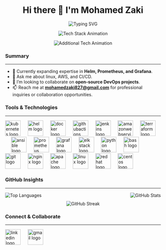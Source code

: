 <h1 align="center">Hi there 👋 I'm Mohamed Zaki</h1>

<p align="center">
  <img src="https://readme-typing-svg.demolab.com?font=Fira+Code&weight=600&size=26&pause=500&color=FFFFFF&center=true&vCenter=true&width=850&lines=DevOps+Engineer&duration=4000&eraseDelay=2000" alt="Typing SVG" />
</p>

<p align="center">
  <img src="https://readme-typing-svg.demolab.com?font=Fira+Code&weight=600&size=20&pause=500&color=FFFFFF&center=true&vCenter=true&width=850&lines=Kubernetes+|+AWS+|+GitHub+Actions+|+Terraform+|+Ansible&duration=5000&eraseDelay=2000" alt="Tech Stack Animation" />
</p>

<p align="center">
  <img src="https://readme-typing-svg.demolab.com?font=Fira+Code&weight=600&size=20&pause=500&color=FFFFFF&center=true&vCenter=true&width=850&lines=Docker+|+Helm+|+Prometheus+|+Linux&duration=5000&eraseDelay=2000" alt="Additional Tech Animation" />
</p>


### Summary
---
- 🌱 Currently expanding expertise in **Helm, Prometheus, and Grafana**.
- 💬 Ask me about linux, AWS, and CI/CD. 
- 👯 I’m looking to collaborate on **open-source DevOps projects**.  
- 📫 Reach me at **[mohamedzaki827@gmail.com](mailto:mohamedzaki827@gmail.com)** for professional inquiries or collaboration opportunities.




### Tools & Technologies
---
<div align="left">
  <img src="https://skillicons.dev/icons?i=kubernetes" height="50" alt="kubernetes logo"  />
  <img width="15" />
  <img src="https://cdn.simpleicons.org/helm/0F1689" height="50" alt="helm logo"  />
  <img width="15" />
  <img src="https://skillicons.dev/icons?i=docker" height="50" alt="docker logo"  />
  <img width="15" />
  <img src="https://cdn.simpleicons.org/githubactions/2088FF" height="50" alt="githubactions logo"  />
  <img width="15" />
  <img src="https://skillicons.dev/icons?i=jenkins" height="50" alt="jenkins logo"  />
  <img width="15" />
  <img src="https://skillicons.dev/icons?i=aws" height="50" alt="amazonwebservices logo"  />
  <img width="15" />
  <img src="https://cdn.simpleicons.org/terraform/7B42BC" height="50" alt="terraform logo"  />
  <img width="15" />
  <img src="https://cdn.jsdelivr.net/gh/devicons/devicon/icons/ansible/ansible-original.svg" height="50" alt="ansible logo"  />
  <img width="15" />
  <img src="https://skillicons.dev/icons?i=prometheus" height="50" alt="prometheus logo"  />
  <img width="15" />
  <img src="https://skillicons.dev/icons?i=grafana" height="50" alt="grafana logo"  />
  <img width="15" />
  <img src="https://cdn.jsdelivr.net/gh/devicons/devicon/icons/elasticsearch/elasticsearch-original.svg" height="50" alt="elk stack logo"  />
  <img width="15" />
  <img src="https://skillicons.dev/icons?i=py" height="50" alt="python logo"  />
  <img width="15" />
  <img src="https://skillicons.dev/icons?i=bash" height="50" alt="bash logo"  />
  <img width="15" />
  <img src="https://cdn.simpleicons.org/git/F05032" height="50" alt="git logo"  />
  <img width="15" />
  <img src="https://skillicons.dev/icons?i=nginx" height="50" alt="nginx logo"  />
  <img width="15" />
  <img src="https://cdn.jsdelivr.net/gh/devicons/devicon/icons/apache/apache-original.svg" height="50" alt="apache logo"  />
  <img width="15" />
  <img src="https://cdn.jsdelivr.net/gh/devicons/devicon/icons/linux/linux-original.svg" height="50" alt="linux logo"  />
  <img width="15" />
  <img src="https://cdn.simpleicons.org/redhat/EE0000" height="50" alt="redhat logo"  />
  <img width="15" />
  <img src="https://cdn.jsdelivr.net/gh/devicons/devicon/icons/centos/centos-original.svg" height="50" alt="centos logo"  />
</div>


### GitHub Insights
---
<div align="center" style="display: flex; flex-direction: column; align-items: center; width: 100%;">
  <div style="width: 100%; display: flex; justify-content: space-between; align-items: flex-end;">
    <img src="https://github-readme-stats.vercel.app/api/top-langs?username=Mohamedzaakii&show_icons=true&locale=en&layout=compact&theme=dracula&hide_border=false" alt="Top Languages" />
    <img src="https://github-readme-stats.vercel.app/api?username=Mohamedzaakii&show_icons=true&locale=en&theme=dracula&hide_border=false" alt="GitHub Stats" />
  </div>
  <div style="margin-top: 10px; text-align: center; width: 100%;">
    <img src="https://github-readme-streak-stats.herokuapp.com/?user=Mohamedzaakii&theme=dracula" alt="GitHub Streak" />
  </div>
</div>


### Connect & Collaborate
---
<div align="left">
  <a href="https://www.linkedin.com/in/mohamed-zaaki/" target="_blank" style="display:inline-block;">
    <img src="https://raw.githubusercontent.com/maurodesouza/profile-readme-generator/master/src/assets/icons/social/linkedin/default.svg" height="50" width="50" alt="linkedin logo" />
  </a>
  <img width="15" />
  <a href="mailto:mohamedzaki827@gmail.com" target="_blank" style="display:inline-block;">
    <img src="https://raw.githubusercontent.com/maurodesouza/profile-readme-generator/master/src/assets/icons/social/gmail/default.svg" height="50" width="50" alt="gmail logo" />
  </a>
</div>


